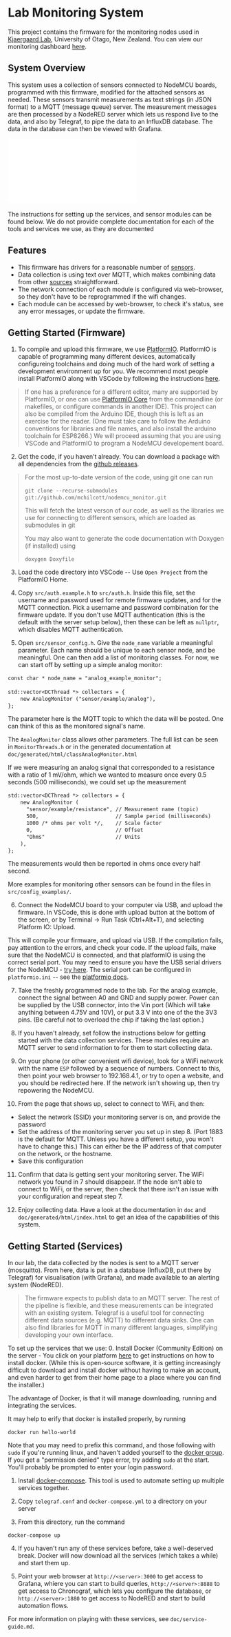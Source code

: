 # Lab Monitoring System

This project contains the firmware for the monitoring nodes used in [Kjaergaard Lab](http://physics.otago.ac.nz/research/kjaergaardlab/), University of Otago, New Zealand. You can view our monitoring dashboard [here](http://hoodoo.otago.ac.nz/mattlab/).

## System Overview

This system uses a collection of sensors connected to NodeMCU boards, programmed with this firmware, modified for the attached sensors as needed. These sensors transmit measurements as text strings (in JSON format) to a MQTT (message queue) server. The measurement messages are then processed by a NodeRED server  which lets us respond live to the data, and also by Telegraf, to pipe the data to an InfluxDB database. The data in the database can then be viewed with Grafana.

![System Overview](doc/system_diagram.pdf "System Overview")

The instructions for setting up the services, and sensor modules can be found below. We do not provide complete documentation for each of the tools and services we use, as they are documented 

## Features
- This firmware has drivers for a reasonable number of [sensors](doc/Sensors.md).
- Data collection is using text over MQTT, which makes combining data from other [sources](doc/usb_device_monitor.py) straightforward.
- The network connection of each module is configured via web-browser, so they don't have to be reprogrammed if the wifi changes.
- Each module can be accessed by web-browser, to check it's status, see any error messages, or update the firmware.

## Getting Started (Firmware)
1. To compile and upload this firmware, we use [PlatformIO](https://platformio.org/). PlatformIO is capable of programming many different devices, automatically configureing toolchains and doing much of the hard work of setting a development environment up for you. We recommend most people install PlatformIO along with VSCode by following the instructions [here](https://platformio.org/install/ide?install=vscode).

  > If one has a preference for a different editor, many are supported by PlatformIO, or one can use [PlatformIO Core](https://docs.platformio.org/en/latest/core.html) from the commandline (or makefiles, or configure commands in another IDE). This project can also be compiled from the Arduino IDE, though this is left as an exercise for the reader. (One must take care to follow the Arduino conventions for libraries and file names, and also install the arduino toolchain for ESP8266.) We will proceed assuming that you are using VSCode and PlatformIO to program a NodeMCU developement board.

2. Get the code, if you haven't already. You can download a package with all dependencies from the [github releases](https://github.com/mchilcott/nodemcu_monitor/releases).

  > For the most up-to-date version of the code, using git one can run
  > ```
  > git clone --recurse-submodules git://github.com/mchilcott/nodemcu_monitor.git
  > ```
  > This will fetch the latest verson of our code, as well as the libraries we use for connecting to different sensors, which are loaded as submodules in git 
  >
  > You may also want to generate the code documentation with Doxygen (if installed) using
  > ```
  > doxygen Doxyfile
  > ```

3. Load the code directory into VSCode -- Use `Open Project` from the PlatformIO Home.

4. Copy `src/auth.example.h` to `src/auth.h`. Inside this file, set the username and password used for remote firmware updates, and for the MQTT connection. Pick a username and password combination for the firmware update. If you don't use MQTT authentication (this is the default with the server setup below), then these can be left as `nullptr`, which disables MQTT authentication.

5. Open `src/sensor_config.h`. Give the `node_name` variable a meaningful parameter. Each name should be unique to each sensor node, and be meaningful. One can then add a list of monitoring classes. For now, we can start off by setting up a simple analog monitor:

```
const char * node_name = "analog_example_monitor";

std::vector<DCThread *> collectors = {
    new AnalogMonitor ("sensor/example/analog"),
};
```

The parameter here is the MQTT topic to which the data will be posted. One can think of this as the monitored signal's name.

The `AnalogMonitor` class allows other parameters. The full list can be seen in `MonitorThreads.h` or in the generated documentation at `doc/generated/html/classAnalogMonitor.html`

If we were measuring an analog signal that corresponded to a resistance with a ratio of 1 mV/ohm, which we wanted to measure once every 0.5 seconds (500 milliseconds), we could set up the measurement
```
std::vector<DCThread *> collectors = {
    new AnalogMonitor (
      "sensor/example/resistance", // Measurement name (topic)
      500,                         // Sample period (milliseconds)
      1000 /* ohms per volt */,    // Scale factor
      0,                           // Offset
      "Ohms"                       // Units
    ),
};
```

The measurements would then be reported in ohms once every half second.

More examples for monitoring other sensors can be found in the files in `src/config_examples/`.

6. Connect the NodeMCU board to your computer via USB, and upload the firmware. In VSCode, this is done with upload button at the bottom of the screen, or by Terminal -> Run Task (Ctrl+Alt+T), and selecting Platform IO: Upload.

This will compile your firmware, and upload via USB. If the compilation fails, pay attention to the errors, and check your code. If the upload fails, make sure that the NodeMCU is connected, and that platformIO is using the correct serial port. You may need to ensure you have the USB serial drivers for the NodeMCU - [try here](https://www.silabs.com/products/development-tools/software/usb-to-uart-bridge-vcp-drivers). The serial port can be configured in `platformio.ini` -- see the [platformio docs](https://docs.platformio.org/en/latest/projectconf/section_env_upload.html).

7. Take the freshly programmed node to the lab. For the analog example, connect the signal between A0 and GND and supply power. Power can be supplied by the USB connector, into the Vin port (Which will take anything between 4.75V and 10V), or put 3.3 V into one of the the 3V3 pins. (Be careful not to overload the chip if taking the last option.)

8. If you haven't already, set follow the instructions below for getting started with the data collection services. These modules require an MQTT server to send information to for them to start collecting data.

9. On your phone (or other convenient wifi device), look for a WiFi network with the name `ESP` followed by a sequence of numbers. Connect to this, then point your web browser to 192.168.4.1, or try to open a website, and you should be redirected here. If the network isn't showing up, then try repowering the NodeMCU.

10. From the page that shows up, select to connect to WiFi, and then:
  - Select the network (SSID) your monitoring server is on, and provide the password
  - Set the address of the monitoring server you set up in step 8. (Port 1883 is the default for MQTT. Unless you have a different setup, you won't have to change this.) This can either be the IP address of that computer on the network, or the hostname.
  - Save this configuration

11. Confirm that data is getting sent your monitoring server. The WiFi network you found in 7 should disappear. If the node isn't able to connect to WiFi, or the server, then check that there isn't an issue with your configuration and repeat step 7.

12. Enjoy collecting data. Have a look at the documentation in `doc` and `doc/generated/html/index.html` to get an idea of the capabilities of this system.


## Getting Started (Services)
In our lab, the data collected by the nodes is sent to a MQTT server (mosquitto). From here, data is put in a database (InfluxDB, put there by Telegraf) for visualisation (with Grafana), and made available to an alerting system (NodeRED).

> The firmware expects to publish data to an MQTT server. The rest of the pipeline is flexible, and these measurements can be integrated with an existing system. Telegraf is a useful tool for connecting different data sources (e.g. MQTT) to different data sinks. One can also find libraries for MQTT in many different languages, simplifying developing your own interface.

To set up the services that we use:
0. Install Docker (Community Edition) on the server - You click on your platform [here](https://docs.docker.com/install/#supported-platforms) to get instructions on how to install docker. (While this is open-source software, it is getting increasingly difficult to download and install docker without having to make an account, and even harder to get from their home page to a place where you can find the installer.)

The advantage of Docker, is that it will manage downloading, running and integrating the services.

It may help to erify that docker is installed properly, by running
```
docker run hello-world
```

Note that you may need to prefix this command, and those following with `sudo` if you're running linux, and haven't added yourself to the [docker group](https://docs.docker.com/install/linux/linux-postinstall/#manage-docker-as-a-non-root-user). If you get a "permission denied" type error, try adding `sudo` at the start. You'll probably be prompted to enter your login password. 

1. Install [docker-compose](https://docs.docker.com/compose/install/). This tool is used to automate setting up multiple services together.

2. Copy `telegraf.conf` and `docker-compose.yml` to a directory on your server

3. From this directory, run the command
```
docker-compose up
```

4. If you haven't run any of these services before, take a well-deserved break. Docker will now download all the services (which takes a while) and start them up.

5. Point your web browser at `http://<server>:3000` to get access to Grafana, whiere you can start to build queries, `http://<server>:8888` to get access to Chronograf, which lets you configure the database,
or `http://<server>:1880` to get access to NodeRED and start to build automation flows.

For more information on playing with these services, see `doc/service-guide.md`.